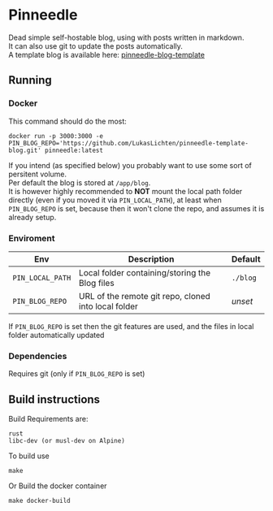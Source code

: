 # Pinneedle
Dead simple self-hostable blog, using with posts written in markdown.  
It can also use git to update the posts automatically.  
A template blog is available here: [pinneedle-blog-template](https://github.com/LukasLichten/pinneedle-template-blog)

## Running
### Docker
This command should do the most:
```
docker run -p 3000:3000 -e PIN_BLOG_REPO='https://github.com/LukasLichten/pinneedle-template-blog.git' pinneedle:latest
```
If you intend (as specified below) you probably want to use some sort of persitent volume.  
Per default the blog is stored at `/app/blog`.  
It is however highly recommended to **NOT** mount the local path folder directly (even if you moved it via `PIN_LOCAL_PATH`),
at least when `PIN_BLOG_REPO` is set, because then it won't clone the repo, and assumes it is already setup.

### Enviroment
| Env              | Description                                          | Default  |
|------------------|------------------------------------------------------|----------|
| `PIN_LOCAL_PATH` | Local folder containing/storing the Blog files       | `./blog` |
| `PIN_BLOG_REPO`  | URL of the remote git repo, cloned into local folder | *unset*  |

If `PIN_BLOG_REPO` is set then the git features are used, and the files in local folder automatically updated

### Dependencies
Requires git (only if `PIN_BLOG_REPO` is set)

## Build instructions
Build Requirements are:
```
rust
libc-dev (or musl-dev on Alpine)
```

To build use
```
make
```


Or Build the docker container
```
make docker-build
```
